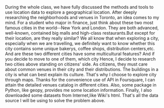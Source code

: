   During the whole class, we have fully discussed the methods and tools to use location data to explore a geographical location. After deeply researching the neighborhoods and venues in Toronto, an idea comes to my mind.
  For a student who major in finance, just think about these two most famous cities in the world--New York and London. They are both advanced, well-known, contained big malls and high-class restaurants.But except for their location, are they really similar? We all know that when exploring a city, especially when we are travelling, we definitely want to know whether this city contains some unique bakerys, coffee shops, distribution centers,etc. And are these two different cities have some multicultural features? And if you decide to move to one of them, which city 
  Hence, I decide to research two cities above standing on citizens' side. As citizens, they must care about common venues in their city and their distributions. The buildings in a city is what can best explain its culture. That's why I choose to explore city through maps.
  Thanks for the convenience use of API in Foursquare, I can attain the detailed venues catalog in different cities. Also, some package in Python, like geopy, provides me some location information. Finally, I also downloaded some datasets from Internet,like Wiki's html. That's all the data source I will be using to solve the problem above.
  
  
